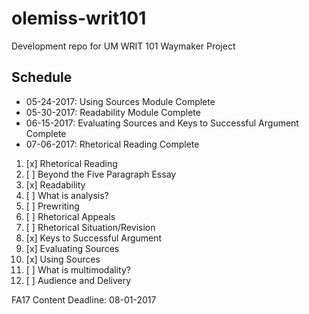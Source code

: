 # olemiss-writ101
Development repo for UM WRIT 101 Waymaker Project

## Schedule 
- 05-24-2017: Using Sources Module Complete 
- 05-30-2017: Readability Module Complete
- 06-15-2017: Evaluating Sources and Keys to Successful Argument Complete
- 07-06-2017: Rhetorical Reading Complete

1. [x] Rhetorical Reading
2. [ ] Beyond the Five Paragraph Essay
3. [x] Readability
4. [ ] What is analysis?
5. [ ] Prewriting
6. [ ] Rhetorical Appeals
7. [ ] Rhetorical Situation/Revision
8. [x] Keys to Successful Argument
9. [x] Evaluating Sources
10. [x] Using Sources
11. [ ] What is multimodality?
12. [ ] Audience and Delivery

FA17 Content Deadline: 08-01-2017




